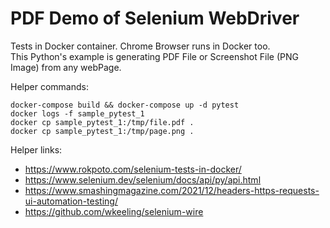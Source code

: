 # PDF Demo of Selenium WebDriver 
Tests in Docker container. Chrome Browser runs in Docker too.  
This Python's example is generating PDF File or Screenshot File (PNG Image) from any webPage.


 
Helper commands:
```
docker-compose build && docker-compose up -d pytest
docker logs -f sample_pytest_1
docker cp sample_pytest_1:/tmp/file.pdf .
docker cp sample_pytest_1:/tmp/page.png .
```

Helper links:
- https://www.rokpoto.com/selenium-tests-in-docker/
- https://www.selenium.dev/selenium/docs/api/py/api.html
- https://www.smashingmagazine.com/2021/12/headers-https-requests-ui-automation-testing/
- https://github.com/wkeeling/selenium-wire
